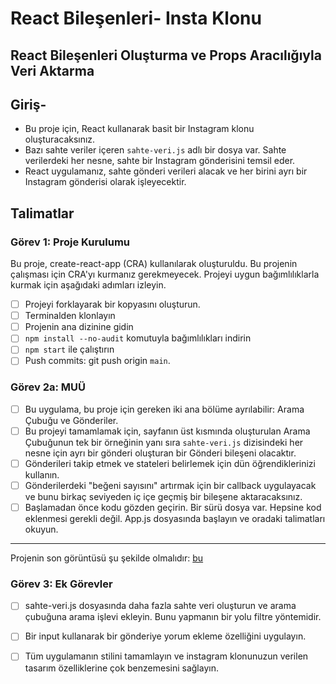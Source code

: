 # React Bileşenleri- Insta Klonu

## React Bileşenleri Oluşturma ve Props Aracılığıyla Veri Aktarma

## Giriş-

- Bu proje için, React kullanarak basit bir Instagram klonu oluşturacaksınız.
- Bazı sahte veriler içeren `sahte-veri.js` adlı bir dosya var. Sahte verilerdeki her nesne, sahte bir Instagram gönderisini temsil eder.
- React uygulamanız, sahte gönderi verileri alacak ve her birini ayrı bir Instagram gönderisi olarak işleyecektir.

## Talimatlar

### Görev 1: Proje Kurulumu

Bu proje, create-react-app (CRA) kullanılarak oluşturuldu. Bu projenin çalışması için CRA'yı kurmanız gerekmeyecek. Projeyi uygun bağımlılıklarla kurmak için aşağıdaki adımları izleyin.

- [ ]  Projeyi forklayarak bir kopyasını oluşturun.
- [ ]  Terminalden klonlayın
- [ ]  Projenin ana dizinine gidin
- [ ]  `npm install --no-audit` komutuyla bağımlılıkları indirin
- [ ]  `npm start` ile çalıştırın
- [ ]  Push commits: git push origin `main`.

### Görev 2a: MUÜ

- [ ]  Bu uygulama, bu proje için gereken iki ana bölüme ayrılabilir: Arama Çubuğu ve Gönderiler.
- [ ]  Bu projeyi tamamlamak için, sayfanın üst kısmında oluşturulan Arama Çubuğunun tek bir örneğinin yanı sıra `sahte-veri.js` dizisindeki her nesne için ayrı bir gönderi oluşturan bir Gönderi bileşeni olacaktır.
- [ ]  Gönderileri takip etmek ve stateleri belirlemek için dün öğrendiklerinizi kullanın.
- [ ]  Gönderilerdeki "beğeni sayısını" artırmak için bir callback uygulayacak ve bunu birkaç seviyeden iç içe geçmiş bir bileşene aktaracaksınız.
- [ ]  Başlamadan önce kodu gözden geçirin. Bir sürü dosya var. Hepsine kod eklenmesi gerekli değil. App.js dosyasında başlayın ve oradaki talimatları okuyun.

---

Projenin son görüntüsü şu şekilde olmalıdır: [bu](/project-output.png)

### Görev 3: Ek Görevler

- [ ]  sahte-veri.js dosyasında daha fazla sahte veri oluşturun ve arama çubuğuna arama işlevi ekleyin. Bunu yapmanın bir yolu filtre yöntemidir.
- [ ]  Bir input kullanarak bir gönderiye yorum ekleme özelliğini uygulayın.
- [ ]  Tüm uygulamanın stilini tamamlayın ve instagram klonunuzun verilen tasarım özelliklerine çok benzemesini sağlayın.

